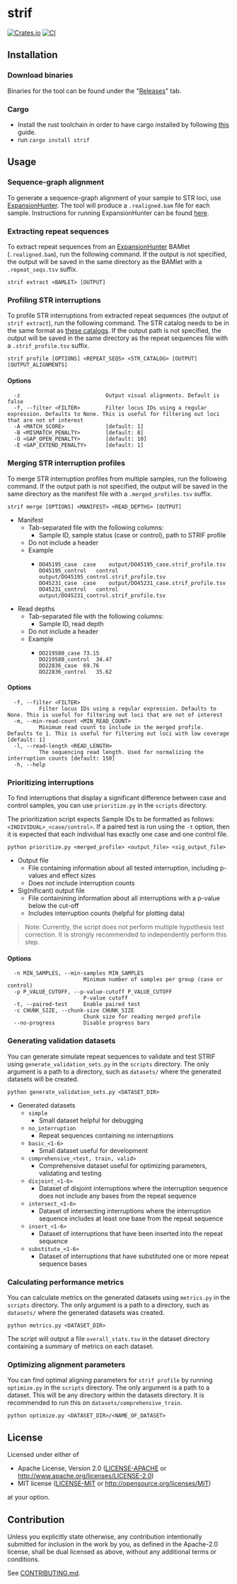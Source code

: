 # strif

[![Crates.io](https://img.shields.io/crates/v/strif.svg)](https://crates.io/crates/strif)
[![CI](https://github.com/rashidalabri/strif/workflows/CI/badge.svg)](https://github.com/rashidalabri/strif/actions)

## Installation

### Download binaries

Binaries for the tool can be found under the "[Releases](https://github.com/rashidalabri/strif/releases)" tab.

### Cargo

* Install the rust toolchain in order to have cargo installed by following
  [this](https://www.rust-lang.org/tools/install) guide.
* run `cargo install strif`



## Usage

### Sequence-graph alignment

To generate a sequence-graph alignment of your sample to STR loci, use [ExpansionHunter](https://github.com/Illumina/ExpansionHunter). The tool will produce a `.realigned.bam` file for each sample. Instructions for running ExpansionHunter can be found [here](https://github.com/Illumina/ExpansionHunter/blob/master/docs/03_Usage.md). 

### Extracting repeat sequences

To extract repeat sequences from an [ExpansionHunter](https://github.com/Illumina/ExpansionHunter) BAMlet (`.realigned.bam`), run the following command. If the output is not specified, the output will be saved in the same directory as the BAMlet with a `.repeat_seqs.tsv` suffix.

```
strif extract <BAMLET> [OUTPUT] 
```

### Profiling STR interruptions

To profile STR interruptions from extracted repeat sequences (the output of `strif extract`), run the following command. The STR catalog needs to be in the same format as [these catalogs](https://github.com/Illumina/RepeatCatalogs). If the output path is not specified, the output will be saved in the same directory as the repeat sequences file with a `.strif_profile.tsv` suffix.
```
strif profile [OPTIONS] <REPEAT_SEQS> <STR_CATALOG> [OUTPUT] [OUTPUT_ALIGNMENTS]
```
#### Options
```
  -z                           Output visual alignments. Default is false
  -f, --filter <FILTER>        Filter locus IDs using a regular expression. Defaults to None. This is useful for filtering out loci that are not of interest
  -A <MATCH_SCORE>             [default: 1]
  -B <MISMATCH_PENALTY>        [default: 8]
  -O <GAP_OPEN_PENALTY>        [default: 10]
  -E <GAP_EXTEND_PENALTY>      [default: 1]
```

### Merging STR interruption profiles

To merge STR interruption profiles from multiple samples, run the following command. If the output path is not specified, the output will be saved in the same directory as the manifest file with a `.merged_profiles.tsv` suffix.
```
strif merge [OPTIONS] <MANIFEST> <READ_DEPTHS> [OUTPUT]
```

- Manifest
  - Tab-separated file with the following columns:
    - Sample ID, sample status (case or control), path to STRIF profile
  - Do not include a header
  - Example
    - ```
      DO45195_case	case	output/DO45195_case.strif_profile.tsv
      DO45195_control	control	output/DO45195_control.strif_profile.tsv
      DO45231_case	case	output/DO45231_case.strif_profile.tsv
      DO45231_control	control	output/DO45231_control.strif_profile.tsv
      ```
- Read depths
  - Tab-separated file with the following columns:
    - Sample ID, read depth
  - Do not include a header
  - Example
    - ```
      DO219580_case	73.15
      DO219580_control	34.47
      DO22836_case	69.76
      DO22836_control	35.62
      ```
#### Options
```
  -f, --filter <FILTER>
          Filter locus IDs using a regular expression. Defaults to None. This is useful for filtering out loci that are not of interest
  -m, --min-read-count <MIN_READ_COUNT>
          Minimum read count to include in the merged profile. Defaults to 1. This is useful for filtering out loci with low coverage [default: 1]
  -l, --read-length <READ_LENGTH>
          The sequencing read length. Used for normalizing the interruption counts [default: 150]
  -h, --help
```

### Prioritizing interruptions

To find interruptions that display a significant difference between case and control samples, you can use `prioritize.py` in the `scripts` directory.

The prioritization script expects Sample IDs to be formatted as follows: `<INDIVIDUAL>_<case/control>`. If a paired test is run using the `-t` option, then it is expected that each individual has exactly one case and one control file.

```
python prioritize.py <merged_profile> <output_file> <sig_output_file>
```

- Output file
  - File containing information about all tested interruption, including p-values and effect sizes
  - Does not include interruption counts
- Sig(nificant) output file
  - File containining information about all interruptions with a p-value below the cut-off
  - Includes interruption counts (helpful for plotting data)

> Note: Currently, the script does not perform multiple hypothesis test correction. It is strongly recommended to independently perform this step.

#### Options
```
  -n MIN_SAMPLES, --min-samples MIN_SAMPLES
                        Minimum number of samples per group (case or control)
  -p P_VALUE_CUTOFF, --p-value-cutoff P_VALUE_CUTOFF
                        P-value cutoff
  -t, --paired-test     Enable paired test
  -c CHUNK_SIZE, --chunk-size CHUNK_SIZE
                        Chunk size for reading merged profile
  --no-progress         Disable progress bars
```

### Generating validation datasets
You can generate simulate repeat sequences to validate and test STRIF using `generate_validation_sets.py` in the `scripts` directory. The only argument is a path to a directory, such as `datasets/` where the generated datasets will be created.

```
python generate_validation_sets.py <DATASET_DIR>
```

- Generated datasets
  - `simple`
    - Small dataset helpful for debugging
  - `no_interruption`
    - Repeat sequences containing no interruptions
  - `basic_<1-6>`
    - Small dataset useful for development
  - `comprehensive_<test, train, valid>`
    - Comprehensive dataset useful for optimizing parameters, validating and testing
  - `disjoint_<1-6>`
    - Dataset of disjoint interruptions where the interruption sequence does not include any bases from the repeat sequence
  - `intersect_<1-6>`
    - Dataset of intersecting interruptions where the interruption sequence includes at least one base from the repeat sequence
  - `insert_<1-6>`
    - Dataset of interruptions that have been inserted into the repeat sequence
  - `substitute_<1-6>`
    - Dataset of interruptions that have substituted one or more repeat sequence bases

### Calculating performance metrics
You can calculate metrics on the generated datasets using `metrics.py` in the `scripts` directory. The only argument is a path to a directory, such as `datasets/` where the generated datasets was created.

```
python metrics.py <DATASET_DIR>
```

The script will output a file `overall_stats.tsv` in the dataset directory containing a summary of metrics on each dataset.

### Optimizing alignment parameters
You can find optimal aligning parameters for `strif profile` by running `optimize.py` in the `scripts` directory. The only argument is a path to a dataset. This will be any directory within the datasets directory. It is recommended to run this on `datasets/comprehensive_train`.

```
python optimize.py <DATASET_DIR>/<NAME_OF_DATASET>
```

## License

Licensed under either of

 * Apache License, Version 2.0
   ([LICENSE-APACHE](LICENSE-APACHE) or http://www.apache.org/licenses/LICENSE-2.0)
 * MIT license
   ([LICENSE-MIT](LICENSE-MIT) or http://opensource.org/licenses/MIT)

at your option.

## Contribution

Unless you explicitly state otherwise, any contribution intentionally submitted
for inclusion in the work by you, as defined in the Apache-2.0 license, shall be
dual licensed as above, without any additional terms or conditions.

See [CONTRIBUTING.md](CONTRIBUTING.md).
